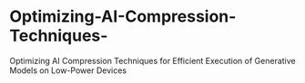 # Optimizing-AI-Compression-Techniques-
Optimizing AI Compression Techniques for Efficient Execution of Generative Models on Low-Power Devices

